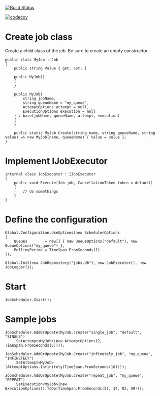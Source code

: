 [![Build Status](https://travis-ci.org/vilvm88/dos.svg?branch=master)](https://travis-ci.org/vilvm88/dos)

[![codecov](https://codecov.io/gh/vilvm88/dos/branch/master/graph/badge.svg)](https://codecov.io/gh/vilvm88/dos)



# Create job class

Create a child class of the job. Be sure to create an empty constructor.

```
public class MyJob : Job
{
    public string Value { get; set; }

    public MyJob()
    {
    }

    public MyJob(
        string jobName,
        string queueName = "my_queue",
        AttemptOptions attempt = null,
        ExecutionOptions execution = null
    ) : base(jobName, queueName, attempt, execution)
    {
    }

    public static MyJob Create(string name, string queueName, string value) => new MyJob(name, queueName) { Value = value };
}
```

# Implement IJobExecutor

```
internal class JobExecutor : IJobExecutor
{
    public void Execute(Job job, CancellationToken token = default)
    {
        // do somethings
    }
}
```

# Define the configuration

```
Global.Configuration.UseOptions(new SchedulerOptions
{
    Queues        = new[] { new QueueOptions("default"), new QueueOptions("my_queue") },
    PollingPeriod = TimeSpan.FromSeconds(1)
});

Global.Init(new JobRepository("jobs.db"), new JobExecutor(), new JobLogger());
```

# Start

```
JobScheduler.Start();
```

# Sample jobs

```
JobScheduler.AddOrUpdate(MyJob.Create("single_job", "default", "SINGLE")
    .SetAttempt<MyJob>(new AttemptOptions(2, TimeSpan.FromSeconds(5))));

JobScheduler.AddOrUpdate(MyJob.Create("infinetely_job", "my_queue", "INFINETELY")
    .SetAttempt<MyJob>(AttemptOptions.Infinitely(TimeSpan.FromSeconds(10))));

JobScheduler.AddOrUpdate(MyJob.Create("repeat_job", "my_queue", "REPEAT")
    .SetExecution<MyJob>(new ExecutionOptions().ToDo(TimeSpan.FromSeconds(5), 14, 02, 00)));
```